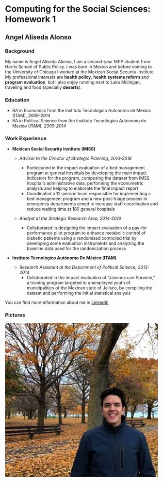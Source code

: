 # Computing for the Social Sciences: Homework 1
## Angel Aliseda Alonso 

### Background
My name is Angel Aliseda Alonso, I am a second-year MPP student from Harris School of Public Policy. I was born in Mexico and before coming to the University of Chicago I worked at the Mexican Social Security Institute. My professional interests are __health policy__, __health systems reform__ and __program evaluation__, but I also enjoy running next to Lake Michigan, traveling and food (specially __deserts__).

### Education

* BA in Economics from the Instituto Tecnologico Autonomo de Mexico (ITAM), _2009-2014_
* BA in Political Science from the Instituto Tecnologico Autonomo de Mexico (ITAM), _2009-2014_

### Work Experience

* __Mexican Social Security Institute (IMSS)__
  * _Advisor to the Director of Strategic Planning, 2016-2018_
    * Participated in the impact evaluation of a bed management program at general hospitals by       developing the main impact indicators for the program, composing the dataset from IMSS         hospital’s administrative data, performing the econometric analysis and helping to             elaborate the final impact report
    * Coordinated a 12-person team responsible for implementing a bed management program and a       new post-triage process in emergency departments aimed to increase staff coordination and       reduce waiting time at 180 general hospitals
  
  * _Analyst at the Strategic Research Area, 2014-2016_
    * Collaborated in designing the impact evaluation of a pay-for performance pilot program to       enhance metabolic control of diabetic patients using a randomized controlled trial by          developing some evaluation instruments and analyzing the baseline data used for the            randomization process
    
* __Instituto Tecnológico Autónomo De México (ITAM)__
  * _Research Assistant at the Department of Political Science, 2013-2014_
    * Collaborated in the impact evaluation of “Jóvenes con Porvenir,” a training program            targeted to unemployed youth of municipalities of the Mexican state of Jalisco, by             compiling the dataset and performing the initial statistical analysis
    
You can find more information about me in [LinkedIn](https://www.linkedin.com/in/angel-aliseda-alonso-06a7aa74/)

### Pictures
![Picture of Angel](AAA.jpg)




